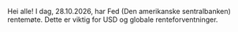 Hei alle! I dag, 28.10.2026, har Fed (Den amerikanske sentralbanken) rentemøte. Dette er viktig for USD og globale renteforventninger.

